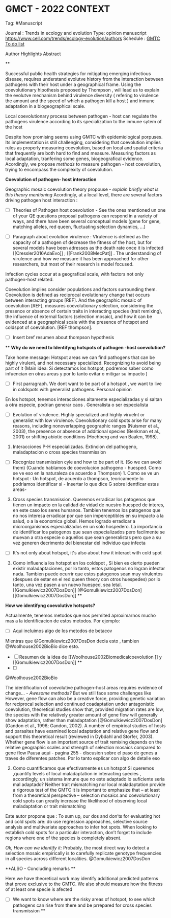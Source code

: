 
# GMCT - 2022 CONTEXT 
Tag: #Manuscript

Journal : Trends in ecology and evolution 
Type: opinion manuscript
https://www.cell.com/trends/ecology-evolution/authors
Schedule :  [GMTC To do list ](Goals_GMCT.md)
  
Author 
Highlights 
Abstract

 
**

Successful public health strategies for mitigating emerging infectious disease, requires understand evolutve history from the interaction between pathogens with their host under a geographical frame.  Using the coevolutionary hipothesis proposed by Thompson , will lead us to explain the evolutve mechanism behind virulence diversity ( refering to virulence the amount and the speed of which a pathogen kill a host ) and inmune adaptation in a biogeographical scale. 

Local coevolutionary process between pathogen - host can regulate the pathogens virulence according to its  specialization to the inmune sytem of the host 

Despite how promising seems using GMTC with epidemiological porpuses. Its implementation is still challenging, considering that coevolution implies rules as properly measuring  coevolution, based on local and spatial criteria that frequently are both hard to find and measure. 
Measuring factors as local adaptation, tranfering some genes, biogeografical evidence. 
Acordingly, we propose  *methods* to measure pathogen - host coevolution, trying to encompass the complexity of coevolution. 


**Coevolution of pathogen- host interaction**

Geographic mosaic coevolution theory propouse - *explain briefly what is this theory mentioning* 
Acordingly, at a local level,  there are several factors driving pathogen host interaction : 
- [ ] Theories of Pathogen host coevolution - See the ones mentioned un one of your QE questions proposal
pathogens can respond in a variety of ways, and there have been several conceptual models (gene for gene, matching alleles, red queen, fluctuating selection dynamics, ...)

- [ ] Paragraph about  evolution virulence : VIrulence is defined as the capacity of a pathogen of decrease the fitness of the host, but for several models have been adresses as the death rate once it is infected 
[[Cressler2016AdaEvo]]  ;  [[Frank2008MecPat]]  . The understanding of virulence and how we measure it has been approached for other researchers, but most of their research is model focused. 



Infection cycles occur at a geografical scale, with factors not only pathogen-host related. 

Coevolution implies consider populations and factors surrounding them.  Coevolution is defined as reciprocal evolutionary change that occurs between interacting groups [REF]. And the geographic mosaic of coevolution [REF], measures coevolutionary selection, considering the presence or absence of certain traits in interacting species (trait remixing), the influence of external factors (selection mosaic), and how it can be evidenced at a geographical scale with the presence of hotspot and coldspot of coevolution. [REF thompson].  
- [ ] Insert bref resumen about thompson hypothesis  

**
**Why do we need to Identifyng hotspots of pathogen -host coevolution?**


Take home message: Hotspot areas we can find pathogens that can be highly virulent, and not necessary specialized.  Recognizing to avoid being part of it (Main idea: Si detectamos los hotspot, podremos saber como infuencian en otras areas y por lo tanto evitar o mitigar su impacto ) 

- [ ] First parragraph. We dont want to be part of a hotspot , we want to live in coldspots with generalist pathogens. Personal opinion

En los hotspot, tenemos interacciones altamente especializadas y si saltan a otra especie, podrian generar caos . Generalista o ser especialista 


- [ ] Evolution of virulence. Highly specialized and highly viruelnt or generalist with low virulence. 
Coevolutionary cold spots arise for many reasons, including nonoverlapping geographic ranges (Nuismer et al., 2003), the presence or absence of additional species (Benkman et al., 2001) or shifting abiotic conditions (Hochberg and van Baalen, 1998).
1. Interacciones P-H especializadas. Extincion del pathogeno, maladaptacion o cross species trasnmission 
- [ ] Recognize transmission cyle and how to be part of it. (So we can avoid them)
(Cuando hablamos de coevolucion pathogeno - huesped. Como se ve eso en la naturaleza de acuerdo a Thompson) 1. Como se ve un hotspot : Un hotspot, de acuerdo a thompson, teoricamente lo podriamos identificar si - Insertar lo que dice G sobre identficar estas areas- 

3. Cross species transmission. 
Queremos erradicar los patogenos que tienen un impacto en la calidad de vidad de nuestro huesped de interes, en este caso los seres humanos. Tambien tenemos los patogenos que no nos interesa erradicar por que son imperceptibles en su impacto a la salud, o a la economica global.  Hemos logrado erradicar a microorganismos especializados en un solo hospedero. La importancia de identificar los patogenos que sean especializados pero facilmente se muevan a otra especie o aquellos que sean generalistas pero que a su vez generen decrimento del bienestar del individuo que infecta

- [ ] It's not only about hotspot, it's also about how it interact with cold spot 
3. Como influencia los hotspot en los coldspot ,  Si bien es cierto pueden existir maladaptaciones, por lo tanto, estos patogenos no logran infectar nada. Tambien puede ocurrir que estos patogenos sean muy virulentos (despues de estar en el red queen theory con otros huespedes) por lo tanto, una vez pasen a un nuevo huesped, sea letal.  [[Gomulkiewicz2007DosDon]]  [@Gomulkiewicz2007DosDon] [[Gomulkiewicz2007DosDon]] 
**

**How we identifyng coevolutive hotspots?**

Actualmente, tenemos metodos que nos permited aproximarnos mucho mas a la identificacion de estos metodos. 
Por ejemplo: 
 - [ ] Aqui incluimos algo de los metodos de betacov 

Mientras que @Gomulkiewicz2007DosDon decia esto , tambien @Woolhouse2002BioBio dice esto. 

- [ ] Resumen de la idea de [[Woolhouse2002Biomedicalcoevolution ]] y [[Gomulkiewicz2007DosDon]] 
**
- [ ] 
@Woolhouse2002BioBio

The identification of coevolutive pathogen-host areas requires evidence of change… - *Awesome methods?*
But we still face some challenges like 
However, gene flow can also be a creative force, providing genetic variation for reciprocal selection and continued coadaptation
under antagonistic coevolution, theoretical studies show that, provided migration rates are low, the species with the relatively greater amount of gene flow will generally show
adaptation, rather than maladaptation [@Gomulkiewicz2007DosDon] (Gandon et al., 1996; Gandon, 2002). A number of empirical studies of hosts and parasites have examined local adaptation and relative gene flow and support this theoretical result (reviewed in Dybdahl and Storfer, 2003).
Whether gene flow is an important source of trait remixing depends on the relative geographic scales and strength of selection mosaics compared to gene flow
Pausa aqui - pagina 255 - discusion sobre el paso de genes a traves de diferentes patches. Por lo tanto explicar con algo de detalle eso 

2. Como cuantificamos que efectivamente es un hotspot 
Si queremos ,quantify levels of local maladaptation in interacting species , accordingly, un sistema inmune que no este adaptado lo suficiente seria mal adaptado?
Neither trait mismatching nor local maladaptation provide a rigorous test of the GMTC
 it is important to emphasize that – at least from a theoretical perspective – selection mosaics and coevolutionary cold spots can greatly increase the likelihood of observing local maladaptation or trait mismatching

Este autor propone que : To sum up, our dos and don’ts for evaluating hot and cold spots are: do use regression approaches, selective source analysis and multivariate approaches to infer hot spots. When looking to establish cold spots for a particular interaction, don’t forget to include regions where one of the species is completely absent.

*Ok, How can we identify it:* Probably, the most direct way to detect a selection mosaic empirically is to carefully replicate genotype frequencies in all species across different localities. @Gomulkiewicz2007DosDon


**ALSO - Concluding remarks ** 

Here we have theoretical work may identify additional predicted patterns that prove exclusive to the GMTC.
We also should measure how the fitness of at least one specie is afected 

- [ ] We want to know where are the risky areas of hotspot, to see which pathogens can rise from there and be prrepared for cross species transmission 
**
